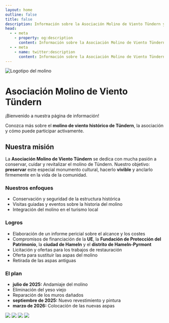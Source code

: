```yaml
---
layout: home
outline: false
title: false
description: Información sobre la Asociación Molino de Viento Tündern y su labor.
head:
  - - meta
    - property: og:description
      content: Información sobre la Asociación Molino de Viento Tündern y su labor.
  - - meta
    - name: twitter:description
      content: Información sobre la Asociación Molino de Viento Tündern y su labor.
---
```


<div class="home-hero">
  <img src="/imgs/logo.svg" alt="Logotipo del molino" class="hero-logo" />
  <h1 class="hero-title">Asociación Molino de Viento Tündern</h1>
  <p class="hero-subtitle">¡Bienvenido a nuestra página de información!</p>
  <p class="hero-text">
    Conozca más sobre el <strong>molino de viento histórico de Tündern</strong>, la asociación y cómo puede participar activamente.
  </p>
</div>

<div class="home-intro">
  <h2>Nuestra misión</h2>
  <p>
    La <strong>Asociación Molino de Viento Tündern</strong> se dedica con mucha pasión a conservar, cuidar y revitalizar el molino de Tündern.
    Nuestro objetivo: <strong>preservar</strong> este especial monumento cultural, hacerlo <strong>vivible</strong> y anclarlo firmemente en la vida de la comunidad.
  </p>
</div>

<div class="home-focus">
  <h3>Nuestros enfoques</h3>
  <p>
    <ul>
      <li>Conservación y seguridad de la estructura histórica</li>
      <li>Visitas guiadas y eventos sobre la historia del molino</li>
      <li>Integración del molino en el turismo local</li>
    </ul>
  </p>
</div>

<div class="home-grid">
  <div>
    <h3>Logros</h3>
    <p>
      <ul>
        <li>Elaboración de un informe pericial sobre el alcance y los costes</li>
        <li>Compromisos de financiación de la <strong>UE</strong>, la <strong>Fundación de Protección del Patrimonio</strong>, la <strong>ciudad de Hameln</strong> y el <strong>distrito de Hameln-Pyrmont</strong></li>
        <li>Licitación y ofertas para los trabajos de restauración</li>
        <li>Oferta para sustituir las aspas del molino</li>
        <li>Retirada de las aspas antiguas</li>
      </ul>
    </p>
  </div>
  <div class="plan">
    <h3>El plan</h3>
    <p>
      <ul>
        <li><strong>julio de 2025:</strong> Andamiaje del molino</li>
        <li>Eliminación del yeso viejo</li>
        <li>Reparación de los muros dañados</li>
        <li><strong>septiembre de 2025:</strong> Nuevo revestimiento y pintura</li>
        <li><strong>marzo de 2026:</strong> Colocación de las nuevas aspas</li>
      </ul>
    </p>
  </div>
</div>

<div class="home-gallery">
  <img src="/imgs/bilder/windmill-8.jpeg" loading="lazy"  class="scroll-img" />
  <img src="/imgs/bilder/windmill-2.jpeg" loading="lazy"  class="scroll-img" />
  <img src="/imgs/bilder/windmill-6.jpeg" loading="lazy" class="scroll-img" />
  <img src="/imgs/bilder/windmill-1.jpeg" loading="lazy" class="scroll-img" />
</div>
